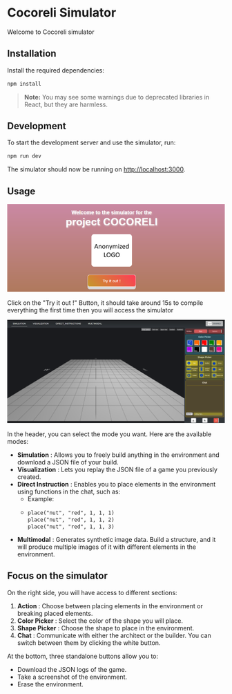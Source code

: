 # Cocoreli Simulator

Welcome to Cocoreli simulator

## Installation

Install the required dependencies:

```bash
npm install
```

> **Note:** You may see some warnings due to deprecated libraries in React, but they are harmless.

## Development

To start the development server and use the simulator, run:

```bash
npm run dev
```

The simulator should now be running on [http://localhost:3000](http://localhost:3000).

## Usage

![1739713001628](image/README/1739713001628.png)

Click on the "Try it out !" Button, it should take around 15s to compile everything the first time then you will access the simulator

![1739713569742](image/README/1739713569742.png)

In the header, you can select the mode you want. Here are the available modes:

* **Simulation** : Allows you to freely build anything in the environment and download a JSON file of your build.
* **Visualization** : Lets you replay the JSON file of a game you previously created.
* **Direct Instruction** : Enables you to place elements in the environment using functions in the chat, such as:
  * Example:
  * ```
    place("nut", "red", 1, 1, 1)
    place("nut", "red", 1, 1, 2)
    place("nut", "red", 1, 1, 3)
    ```

- **Multimodal** : Generates synthetic image data. Build a structure, and it will produce multiple images of it with different elements in the environment.

## Focus on the simulator

On the right side, you will have access to different sections:

1. **Action** : Choose between placing elements in the environment or breaking placed elements.
2. **Color Picker** : Select the color of the shape you will place.
3. **Shape Picker** : Choose the shape to place in the environment.
4. **Chat** : Communicate with either the architect or the builder. You can switch between them by clicking the white button.

At the bottom, three standalone buttons allow you to:

* Download the JSON logs of the game.
* Take a screenshot of the environment.
* Erase the environment.
